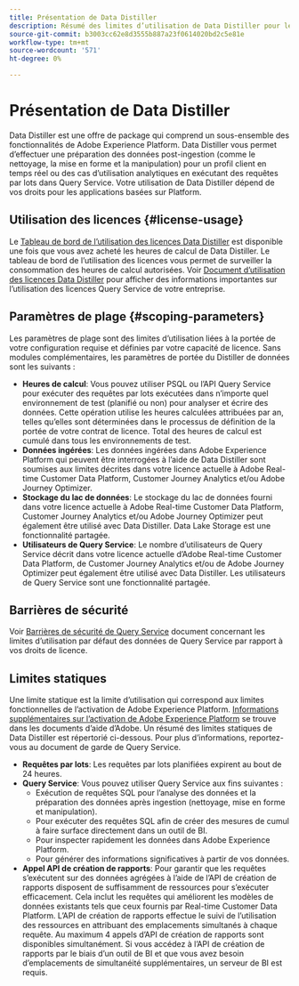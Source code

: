 ```yaml
---
title: Présentation de Data Distiller
description: Résumé des limites d’utilisation de Data Distiller pour les données de Query Service par rapport à vos droits de licence.
source-git-commit: b3003cc62e8d3555b887a23f0614020bd2c5e81e
workflow-type: tm+mt
source-wordcount: '571'
ht-degree: 0%

---
```


# Présentation de Data Distiller

Data Distiller est une offre de package qui comprend un sous-ensemble des fonctionnalités de Adobe Experience Platform. Data Distiller vous permet d’effectuer une préparation des données post-ingestion (comme le nettoyage, la mise en forme et la manipulation) pour un profil client en temps réel ou des cas d’utilisation analytiques en exécutant des requêtes par lots dans Query Service. Votre utilisation de Data Distiller dépend de vos droits pour les applications basées sur Platform.

## Utilisation des licences {#license-usage}

Le  [Tableau de bord de l’utilisation des licences Data Distiller](./license-usage.md) est disponible une fois que vous avez acheté les heures de calcul de Data Distiller. Le tableau de bord de l’utilisation des licences vous permet de surveiller la consommation des heures de calcul autorisées. Voir [Document d’utilisation des licences Data Distiller](./license-usage.md) pour afficher des informations importantes sur l’utilisation des licences Query Service de votre entreprise.

## Paramètres de plage {#scoping-parameters}

Les paramètres de plage sont des limites d’utilisation liées à la portée de votre configuration requise et définies par votre capacité de licence. Sans modules complémentaires, les paramètres de portée du Distiller de données sont les suivants :

* **Heures de calcul**: Vous pouvez utiliser PSQL ou l’API Query Service pour exécuter des requêtes par lots exécutées dans n’importe quel environnement de test (planifié ou non) pour analyser et écrire des données. Cette opération utilise les heures calculées attribuées par an, telles qu’elles sont déterminées dans le processus de définition de la portée de votre contrat de licence. Total des heures de calcul est cumulé dans tous les environnements de test.
* **Données ingérées**: Les données ingérées dans Adobe Experience Platform qui peuvent être interrogées à l’aide de Data Distiller sont soumises aux limites décrites dans votre licence actuelle à Adobe Real-time Customer Data Platform, Customer Journey Analytics et/ou Adobe Journey Optimizer.
* **Stockage du lac de données**: Le stockage du lac de données fourni dans votre licence actuelle à Adobe Real-time Customer Data Platform, Customer Journey Analytics et/ou Adobe Journey Optimizer peut également être utilisé avec Data Distiller. Data Lake Storage est une fonctionnalité partagée.
* **Utilisateurs de Query Service**: Le nombre d’utilisateurs de Query Service décrit dans votre licence actuelle d’Adobe Real-time Customer Data Platform, de Customer Journey Analytics et/ou de Adobe Journey Optimizer peut également être utilisé avec Data Distiller. Les utilisateurs de Query Service sont une fonctionnalité partagée.

## Barrières de sécurité

Voir [Barrières de sécurité de Query Service](../guardrails.md) document concernant les limites d’utilisation par défaut des données de Query Service par rapport à vos droits de licence.

## Limites statiques

Une limite statique est la limite d’utilisation qui correspond aux limites fonctionnelles de l’activation de Adobe Experience Platform. [Informations supplémentaires sur l’activation de Adobe Experience Platform](https://helpx.adobe.com/ca/legal/product-descriptions/adobe-experience-platform0.html) se trouve dans les documents d’aide d’Adobe. Un résumé des limites statiques de Data Distiller est répertorié ci-dessous. Pour plus d’informations, reportez-vous au document de garde de Query Service.

* **Requêtes par lots**: Les requêtes par lots planifiées expirent au bout de 24 heures.
* **Query Service**: Vous pouvez utiliser Query Service aux fins suivantes :
   * Exécution de requêtes SQL pour l’analyse des données et la préparation des données après ingestion (nettoyage, mise en forme et manipulation).
   * Pour exécuter des requêtes SQL afin de créer des mesures de cumul à faire surface directement dans un outil de BI.
   * Pour inspecter rapidement les données dans Adobe Experience Platform.
   * Pour générer des informations significatives à partir de vos données.
* **Appel API de création de rapports**: Pour garantir que les requêtes s’exécutent sur des données agrégées à l’aide de l’API de création de rapports disposent de suffisamment de ressources pour s’exécuter efficacement. Cela inclut les requêtes qui améliorent les modèles de données existants tels que ceux fournis par Real-time Customer Data Platform. L’API de création de rapports effectue le suivi de l’utilisation des ressources en attribuant des emplacements simultanés à chaque requête. Au maximum 4 appels d’API de création de rapports sont disponibles simultanément. Si vous accédez à l’API de création de rapports par le biais d’un outil de BI et que vous avez besoin d’emplacements de simultanéité supplémentaires, un serveur de BI est requis.


